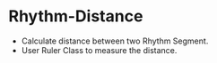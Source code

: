 # Rhythm-Distance

* Calculate distance between two Rhythm Segment.
* User Ruler Class to measure the distance.


